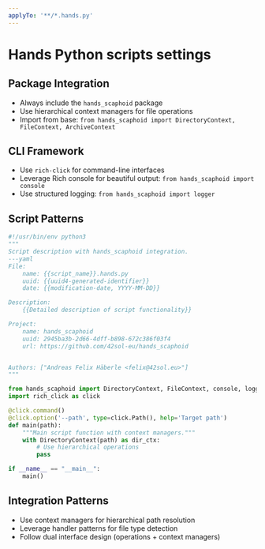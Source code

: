 ```yaml
---
applyTo: '**/*.hands.py'
---
```

# Hands Python scripts settings 

## Package Integration
- Always include the `hands_scaphoid` package
- Use hierarchical context managers for file operations
- Import from base: `from hands_scaphoid import DirectoryContext, FileContext, ArchiveContext`

## CLI Framework
- Use `rich-click` for command-line interfaces
- Leverage Rich console for beautiful output: `from hands_scaphoid import console`
- Use structured logging: `from hands_scaphoid import logger`

## Script Patterns
```python
#!/usr/bin/env python3
"""
Script description with hands_scaphoid integration.
---yaml
File:
    name: {{script_name}}.hands.py
    uuid: {{uuid4-generated-identifier}}
    date: {{modification-date, YYYY-MM-DD}}

Description:
    {{Detailed description of script functionality}}

Project:
    name: hands_scaphoid
    uuid: 2945ba3b-2d66-4dff-b898-672c386f03f4
    url: https://github.com/42sol-eu/hands_scaphoid


Authors: ["Andreas Felix Häberle <felix@42sol.eu>"]
"""

from hands_scaphoid import DirectoryContext, FileContext, console, logger
import rich_click as click

@click.command()
@click.option('--path', type=click.Path(), help='Target path')
def main(path):
    """Main script function with context managers."""
    with DirectoryContext(path) as dir_ctx:
        # Use hierarchical operations
        pass

if __name__ == "__main__":
    main()
```

## Integration Patterns
- Use context managers for hierarchical path resolution
- Leverage handler patterns for file type detection
- Follow dual interface design (operations + context managers)